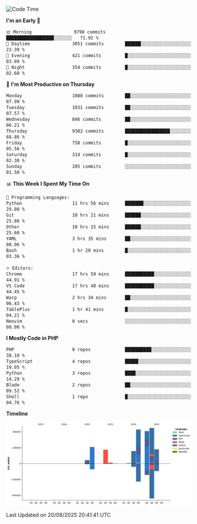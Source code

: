 <!--START_SECTION:waka-->
![Code Time](http://img.shields.io/badge/Code%20Time-4%2C030%20hrs%2052%20mins-blue)

**I'm an Early 🐤** 

```text
🌞 Morning                9798 commits        ██████████████████░░░░░░░   71.92 % 
🌆 Daytime                3051 commits        ██████░░░░░░░░░░░░░░░░░░░   22.39 % 
🌃 Evening                421 commits         █░░░░░░░░░░░░░░░░░░░░░░░░   03.09 % 
🌙 Night                  354 commits         █░░░░░░░░░░░░░░░░░░░░░░░░   02.60 % 
```
📅 **I'm Most Productive on Thursday** 

```text
Monday                   1088 commits        ██░░░░░░░░░░░░░░░░░░░░░░░   07.99 % 
Tuesday                  1031 commits        ██░░░░░░░░░░░░░░░░░░░░░░░   07.57 % 
Wednesday                846 commits         ██░░░░░░░░░░░░░░░░░░░░░░░   06.21 % 
Thursday                 9382 commits        █████████████████░░░░░░░░   68.86 % 
Friday                   758 commits         █░░░░░░░░░░░░░░░░░░░░░░░░   05.56 % 
Saturday                 314 commits         █░░░░░░░░░░░░░░░░░░░░░░░░   02.30 % 
Sunday                   205 commits         ░░░░░░░░░░░░░░░░░░░░░░░░░   01.50 % 
```


📊 **This Week I Spent My Time On** 

```text
💬 Programming Languages: 
Python                   11 hrs 56 mins      ███████░░░░░░░░░░░░░░░░░░   29.80 % 
Git                      10 hrs 21 mins      ██████░░░░░░░░░░░░░░░░░░░   25.86 % 
Other                    10 hrs 15 mins      ██████░░░░░░░░░░░░░░░░░░░   25.60 % 
YAML                     3 hrs 35 mins       ██░░░░░░░░░░░░░░░░░░░░░░░   08.96 % 
Bash                     1 hr 20 mins        █░░░░░░░░░░░░░░░░░░░░░░░░   03.36 % 

🔥 Editors: 
Chrome                   17 hrs 59 mins      ███████████░░░░░░░░░░░░░░   44.91 % 
VS Code                  17 hrs 48 mins      ███████████░░░░░░░░░░░░░░   44.45 % 
Warp                     2 hrs 34 mins       ██░░░░░░░░░░░░░░░░░░░░░░░   06.43 % 
TablePlus                1 hr 41 mins        █░░░░░░░░░░░░░░░░░░░░░░░░   04.21 % 
Neovim                   0 secs              ░░░░░░░░░░░░░░░░░░░░░░░░░   00.00 % 
```

**I Mostly Code in PHP** 

```text
PHP                      8 repos             ██████████░░░░░░░░░░░░░░░   38.10 % 
TypeScript               4 repos             █████░░░░░░░░░░░░░░░░░░░░   19.05 % 
Python                   3 repos             ████░░░░░░░░░░░░░░░░░░░░░   14.29 % 
Blade                    2 repos             ██░░░░░░░░░░░░░░░░░░░░░░░   09.52 % 
Shell                    1 repo              █░░░░░░░░░░░░░░░░░░░░░░░░   04.76 % 
```



**Timeline**

![Lines of Code chart](https://raw.githubusercontent.com/abrahamgreyson/abrahamgreyson/main/assets/bar_graph.png)


 Last Updated on 20/08/2025 20:41:41 UTC
<!--END_SECTION:waka-->

